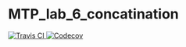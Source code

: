 # MTP_lab_6_concatination

<a href="https://travis-ci.org/anntsit/MTP_lab_6_concatination">
    <img src="https://travis-ci.org/anntsit/MTP_lab_6_concatination.svg?branch=master"  title="Travis CI">
</a>

<a href="https://codecov.io/gh/anntsit/MTP_lab_6_concatination">
  <img src="https://codecov.io/gh/anntsit/MTP_lab_6_concatination/branch/master/graph/badge.svg" title="Codecov" />
</a>